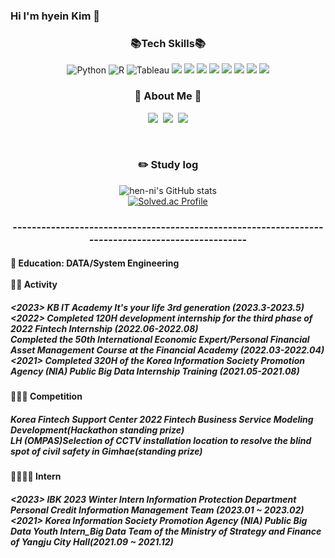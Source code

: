 ### Hi I'm hyein Kim 👋

<h3 align="center"> 📚Tech Skills📚 </h3>
<div align=center>     
    <img alt="Python" src="https://img.shields.io/badge/python%20-%2314354C.svg?&style=flat-square&logo=python&logoColor=white"/> 
    <img alt="R" src="https://img.shields.io/badge/R-276DC3?style=flat-square&logo=R&logoColor=white"/> 
    <img alt="Tableau" src="https://img.shields.io/badge/Tableau-E97627?style=flat-square&logo=Tableau&logoColor=white"> 
    <img src="https://img.shields.io/badge/oracle-F80000?style=flat-square&logo=oracle&logoColor=white">
    <img src="https://img.shields.io/badge/mysql-4479A1?style=flat-square&logo=mysql&logoColor=white">
    <img src="https://img.shields.io/badge/JAVA-007396?style=flat-square&logo=java&logoColor=white">
    <img src="https://img.shields.io/badge/Spring-6DB33F?style=flat-square&logo=Spring&logoColor=white">
    <img src="https://img.shields.io/badge/Flutter-02569B?style=flat-square&logo=flutter&logoColor=white"/>
    <img src="https://img.shields.io/badge/HTML5-E34F26?style=flat-square&logo=html5&logoColor=white"/>
    <img src="https://img.shields.io/badge/CSS3-1572B6?style=flat-square&logo=css3&logoColor=white"/>
    <img src="https://img.shields.io/badge/GitHub-181717?style=flat-square&logo=GitHub&logoColor=white"/>


<h3 align="center">🌈 About Me 🌈</h3>
<p align="center">
  <a href="https://https://henni.tistory.com/category/"><img src="https://img.shields.io/badge/Tech%20Blog-11B48A?style=flat-square&logo=Vimeo&logoColor=white&link=https://velog.io/@hyeinisfree"/></a>&nbsp
  <a href="https://www.instagram.com/hen._.ni/"><img src="https://img.shields.io/badge/Instagram-E4405F?style=flat-square&logo=Instagram&logoColor=white&link=https://www.instagram.com/hye_inisfree/"/></a>&nbsp
  <a href="mailto:henni07580@gmail.com"><img src="https://img.shields.io/badge/Gmail-d14836?style=flat-square&logo=Gmail&logoColor=white&link=kimhyein7110@gmail.com"/></a>
</p>
</br>

### :pencil2: Study log
![hen-ni's GitHub stats](https://github-readme-stats.vercel.app/api?username=hen-ni)</br>
[![Solved.ac Profile](http://mazassumnida.wtf/api/generate_badge?boj=haein0758)](https://solved.ac/haein0758)

</h1>

### --------------------------------------------------------------------------------------------------

<h4 align = "left">🌱 Education: DATA/System Engineering </br></br>
🌱🌱 Activity</br>
<h5 align = "left"><2023> KB IT Academy It's your life 3rd generation (2023.3-2023.5) </br>
<2022> Completed 120H development internship for the third phase of 2022 Fintech Internship (2022.06-2022.08) </br>
 Completed the 50th International Economic Expert/Personal Financial Asset Management Course at the Financial Academy  (2022.03-2022.04) </br>
<2021> Completed 320H of the Korea Information Society Promotion Agency (NIA) Public Big Data Internship Training (2021.05-2021.08)</br></h5>
<h4 align = "left">🌱🌱🌱 Competition</br>
<h5 align = "left">Korea Fintech Support Center 2022 Fintech Business Service Modeling Development(Hackathon standing prize)</br>
LH (OMPAS)Selection of CCTV installation location to resolve the blind spot of civil safety in Gimhae(standing prize)</br></h5>
<h4 align = "left">🌱🌱🌱🌱 Intern</br>
<h5 align = "left"><2023> IBK 2023 Winter Intern Information Protection Department Personal Credit Information Management Team  (2023.01 ~ 2023.02)</br>
<2021> Korea Information Society Promotion Agency (NIA) Public Big Data Youth Intern_Big Data Team of the Ministry of Strategy and Finance of Yangju City Hall(2021.09 ~ 2021.12)
  

